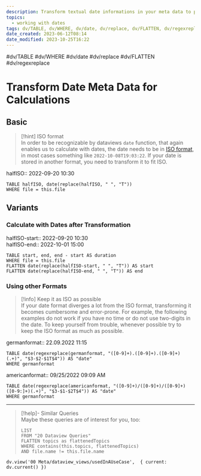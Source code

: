 ```yaml
---
description: Transform textual date informations in your meta data to proper dataview dates to do calculations with them
topics:
  - working with dates
tags: dv/TABLE, dv/WHERE, dv/date, dv/replace, dv/FLATTEN, dv/regexreplace
date_created: 2023-06-12T08:14
date_modified: 2023-10-25T16:22
---
```


 #dv/TABLE #dv/WHERE #dv/date #dv/replace #dv/FLATTEN #dv/regexreplace

# Transform Date Meta Data for Calculations

## Basic

> [!hint] ISO format  
> In order to be recognizable by dataviews `date` function, that again enables us to calculate with dates, the date needs to be in [ISO format](https://en.wikipedia.org/wiki/ISO_8601), in most cases something like `2022-10-08T19:03:22`. If your date is stored in another format, you need to transform it to fit ISO.

halfISO:: 2022-09-20 10:30

```dataview
TABLE halfISO, date(replace(halfISO, " ", "T"))
WHERE file = this.file
```

## Variants

### Calculate with Dates after Transformation

halfISO-start:: 2022-09-20 10:30  
halfISO-end:: 2022-10-01 15:00

```dataview
TABLE start, end, end - start AS duration
WHERE file = this.file
FLATTEN date(replace(halfISO-start, " ", "T")) AS start
FLATTEN date(replace(halfISO-end, " ", "T")) AS end
```

### Using other Formats

> [!info] Keep it as ISO as possible  
> If your date format diverges a lot from the ISO format, transforming it becomes cumbersome and error-prone. For example, the following examples do not work if you have no time or do not use two-digits in the date. To keep yourself from trouble, whenever possible try to keep the ISO format as much as possible.

germanformat:: 22.09.2022 11:15

```dataview
TABLE date(regexreplace(germanformat, "([0-9]+).([0-9]+).([0-9]+) (.+)", "$3-$2-$1T$4")) AS "date"
WHERE germanformat
```

americanformat:: 09/25/2022 09:09 AM

```dataview
TABLE date(regexreplace(americanformat, "([0-9]+)/([0-9]+)/([0-9]+) ([0-9:]+)(.+)", "$3-$1-$2T$4")) AS "date"
WHERE germanformat
```

---

<!-- === end of query page ===  -->

> [!help]- Similar Queries  
> Maybe these queries are of interest for you, too:
> 
> ```dataview
> LIST
> FROM "20 Dataview Queries"
> FLATTEN topics as flattenedTopics
> WHERE contains(this.topics, flattenedTopics)
> AND file.name != this.file.name
> ```

```dataviewjs
dv.view('00 Meta/dataview_views/usedInAUseCase',  { current: dv.current() })
```
